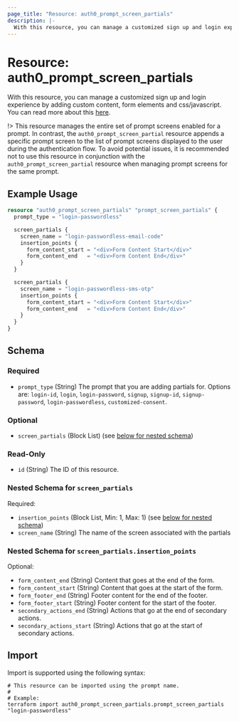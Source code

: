 ```yaml
---
page_title: "Resource: auth0_prompt_screen_partials"
description: |-
  With this resource, you can manage a customized sign up and login experience by adding custom content, form elements and css/javascript. You can read more about this here https://auth0.com/docs/customize/universal-login-pages/customize-signup-and-login-prompts.
---
```


# Resource: auth0_prompt_screen_partials

With this resource, you can manage a customized sign up and login experience by adding custom content, form elements and css/javascript. You can read more about this [here](https://auth0.com/docs/customize/universal-login-pages/customize-signup-and-login-prompts).

!> This resource manages the entire set of prompt screens enabled for a prompt. In contrast, the `auth0_prompt_screen_partial`
resource appends a specific prompt screen to the list of prompt screens displayed to the user during the authentication flow.
 To avoid potential issues, it is recommended not to use this resource in conjunction with the `auth0_prompt_screen_partial`
 resource when managing prompt screens for the same prompt.

## Example Usage

```terraform
resource "auth0_prompt_screen_partials" "prompt_screen_partials" {
  prompt_type = "login-passwordless"

  screen_partials {
    screen_name = "login-passwordless-email-code"
    insertion_points {
      form_content_start = "<div>Form Content Start</div>"
      form_content_end   = "<div>Form Content End</div>"
    }
  }

  screen_partials {
    screen_name = "login-passwordless-sms-otp"
    insertion_points {
      form_content_start = "<div>Form Content Start</div>"
      form_content_end   = "<div>Form Content End</div>"
    }
  }
}
```

<!-- schema generated by tfplugindocs -->
## Schema

### Required

- `prompt_type` (String) The prompt that you are adding partials for. Options are: `login-id`, `login`, `login-password`, `signup`, `signup-id`, `signup-password`, `login-passwordless`, `customized-consent`.

### Optional

- `screen_partials` (Block List) (see [below for nested schema](#nestedblock--screen_partials))

### Read-Only

- `id` (String) The ID of this resource.

<a id="nestedblock--screen_partials"></a>
### Nested Schema for `screen_partials`

Required:

- `insertion_points` (Block List, Min: 1, Max: 1) (see [below for nested schema](#nestedblock--screen_partials--insertion_points))
- `screen_name` (String) The name of the screen associated with the partials

<a id="nestedblock--screen_partials--insertion_points"></a>
### Nested Schema for `screen_partials.insertion_points`

Optional:

- `form_content_end` (String) Content that goes at the end of the form.
- `form_content_start` (String) Content that goes at the start of the form.
- `form_footer_end` (String) Footer content for the end of the footer.
- `form_footer_start` (String) Footer content for the start of the footer.
- `secondary_actions_end` (String) Actions that go at the end of secondary actions.
- `secondary_actions_start` (String) Actions that go at the start of secondary actions.

## Import

Import is supported using the following syntax:

```shell
# This resource can be imported using the prompt name.
#
# Example:
terraform import auth0_prompt_screen_partials.prompt_screen_partials "login-passwordless"
```

